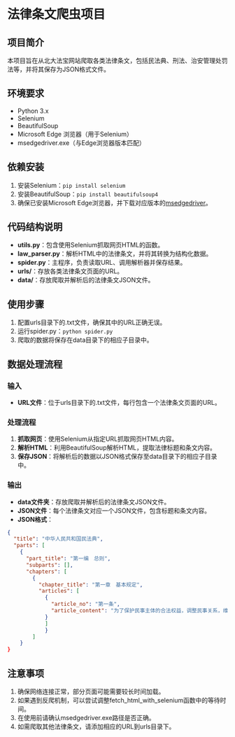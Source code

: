 # 法律条文爬虫项目

## 项目简介
本项目旨在从北大法宝网站爬取各类法律条文，包括民法典、刑法、治安管理处罚法等，并将其保存为JSON格式文件。

## 环境要求
- Python 3.x
- Selenium
- BeautifulSoup
- Microsoft Edge 浏览器（用于Selenium）
- msedgedriver.exe（与Edge浏览器版本匹配）

## 依赖安装
1. 安装Selenium：`pip install selenium`
2. 安装BeautifulSoup：`pip install beautifulsoup4`
3. 确保已安装Microsoft Edge浏览器，并下载对应版本的[msedgedriver](https://developer.microsoft.com/en-us/microsoft-edge/tools/webdriver/)。

## 代码结构说明
- **utils.py**：包含使用Selenium抓取网页HTML的函数。
- **law_parser.py**：解析HTML中的法律条文，并将其转换为结构化数据。
- **spider.py**：主程序，负责读取URL、调用解析器并保存结果。
- **urls/**：存放各类法律条文页面的URL。
- **data/**：存放爬取并解析后的法律条文JSON文件。

## 使用步骤
1. 配置urls目录下的.txt文件，确保其中的URL正确无误。
2. 运行spider.py：`python spider.py`
3. 爬取的数据将保存在data目录下的相应子目录中。

## 数据处理流程

### 输入
- **URL文件**：位于urls目录下的.txt文件，每行包含一个法律条文页面的URL。

### 处理流程
1. **抓取网页**：使用Selenium从指定URL抓取网页HTML内容。
2. **解析HTML**：利用BeautifulSoup解析HTML，提取法律标题和条文内容。
3. **保存JSON**：将解析后的数据以JSON格式保存至data目录下的相应子目录中。

### 输出
- **data文件夹**：存放爬取并解析后的法律条文JSON文件。
- **JSON文件**：每个法律条文对应一个JSON文件，包含标题和条文内容。
- **JSON格式**：
```json
{
  "title": "中华人民共和国民法典",
  "parts": [
    {
      "part_title": "第一编　总则",
      "subparts": [],
      "chapters": [
        {
          "chapter_title": "第一章　基本规定",
          "articles": [
            {
              "article_no": "第一条",
              "article_content": "为了保护民事主体的合法权益，调整民事关系，维护社会和经济秩序，适应中国特色社会主义发展要求，弘扬社会主义核心价值观，根据宪法，制定本法。"
            }
            ]
            }   
        ]
    }
}              
```

## 注意事项
1. 确保网络连接正常，部分页面可能需要较长时间加载。
2. 如果遇到反爬机制，可以尝试调整fetch_html_with_selenium函数中的等待时间。
3. 在使用前请确认msedgedriver.exe路径是否正确。
4. 如需爬取其他法律条文，请添加相应的URL到urls目录下。